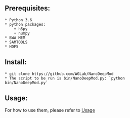 
## Prerequisites:
	* Python 3.6
	* python packages:
		+ h5py
		+ numpy
	* BWA MEM
	* SAMTOOLS
	* HDF5

## Install:
	* git clone https://github.com/WGLab/NanoDeepMod
	* The script to be run is bin/NanoDeepMod.py: `python bin/NanoDeepMod.py`
	
## Usage:
 For how to use them, please refer to [Usage](https://github.com/WGLab/NanoDeepMod/blob/master/docs/Usage.md)

